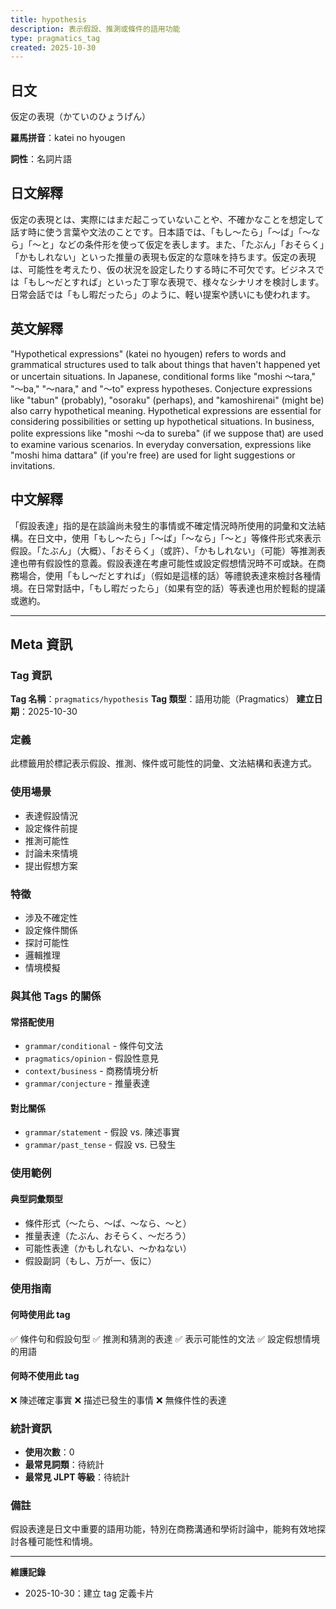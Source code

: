 ```yaml
---
title: hypothesis
description: 表示假設、推測或條件的語用功能
type: pragmatics_tag
created: 2025-10-30
---
```


## 日文
仮定の表現（かていのひょうげん）

**羅馬拼音**：katei no hyougen

**詞性**：名詞片語

## 日文解釋
仮定の表現とは、実際にはまだ起こっていないことや、不確かなことを想定して話す時に使う言葉や文法のことです。日本語では、「もし〜たら」「〜ば」「〜なら」「〜と」などの条件形を使って仮定を表します。また、「たぶん」「おそらく」「かもしれない」といった推量の表現も仮定的な意味を持ちます。仮定の表現は、可能性を考えたり、仮の状況を設定したりする時に不可欠です。ビジネスでは「もし〜だとすれば」といった丁寧な表現で、様々なシナリオを検討します。日常会話では「もし暇だったら」のように、軽い提案や誘いにも使われます。

## 英文解釋
"Hypothetical expressions" (katei no hyougen) refers to words and grammatical structures used to talk about things that haven't happened yet or uncertain situations. In Japanese, conditional forms like "moshi 〜tara," "〜ba," "〜nara," and "〜to" express hypotheses. Conjecture expressions like "tabun" (probably), "osoraku" (perhaps), and "kamoshirenai" (might be) also carry hypothetical meaning. Hypothetical expressions are essential for considering possibilities or setting up hypothetical situations. In business, polite expressions like "moshi 〜da to sureba" (if we suppose that) are used to examine various scenarios. In everyday conversation, expressions like "moshi hima dattara" (if you're free) are used for light suggestions or invitations.

## 中文解釋
「假設表達」指的是在談論尚未發生的事情或不確定情況時所使用的詞彙和文法結構。在日文中，使用「もし〜たら」「〜ば」「〜なら」「〜と」等條件形式來表示假設。「たぶん」（大概）、「おそらく」（或許）、「かもしれない」（可能）等推測表達也帶有假設性的意義。假設表達在考慮可能性或設定假想情況時不可或缺。在商務場合，使用「もし〜だとすれば」（假如是這樣的話）等禮貌表達來檢討各種情境。在日常對話中，「もし暇だったら」（如果有空的話）等表達也用於輕鬆的提議或邀約。

---

## Meta 資訊

### Tag 資訊

**Tag 名稱**：`pragmatics/hypothesis`
**Tag 類型**：語用功能（Pragmatics）
**建立日期**：2025-10-30

### 定義

此標籤用於標記表示假設、推測、條件或可能性的詞彙、文法結構和表達方式。

### 使用場景

- 表達假設情況
- 設定條件前提
- 推測可能性
- 討論未來情境
- 提出假想方案

### 特徵

- 涉及不確定性
- 設定條件關係
- 探討可能性
- 邏輯推理
- 情境模擬

### 與其他 Tags 的關係

#### 常搭配使用
- `grammar/conditional` - 條件句文法
- `pragmatics/opinion` - 假設性意見
- `context/business` - 商務情境分析
- `grammar/conjecture` - 推量表達

#### 對比關係
- `grammar/statement` - 假設 vs. 陳述事實
- `grammar/past_tense` - 假設 vs. 已發生

### 使用範例

#### 典型詞彙類型
- 條件形式（〜たら、〜ば、〜なら、〜と）
- 推量表達（たぶん、おそらく、〜だろう）
- 可能性表達（かもしれない、〜かねない）
- 假設副詞（もし、万が一、仮に）

### 使用指南

#### 何時使用此 tag
✅ 條件句和假設句型
✅ 推測和猜測的表達
✅ 表示可能性的文法
✅ 設定假想情境的用語

#### 何時不使用此 tag
❌ 陳述確定事實
❌ 描述已發生的事情
❌ 無條件性的表達

### 統計資訊

- **使用次數**：0
- **最常見詞類**：待統計
- **最常見 JLPT 等級**：待統計

### 備註

假設表達是日文中重要的語用功能，特別在商務溝通和學術討論中，能夠有效地探討各種可能性和情境。

---

**維護記錄**
- 2025-10-30：建立 tag 定義卡片
